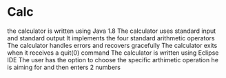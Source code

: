 # Calc
the calculator is written using Java 1.8
The calculator uses standard input and standard output
It implements the four standard arithmetic operators
The calculator handles errors and recovers gracefully
The calculator exits when it receives a quit(0) command
The calculator is written using Eclipse IDE
The user has the option to choose the specific arthimetic operation he is aiming for and then enters 2 numbers

